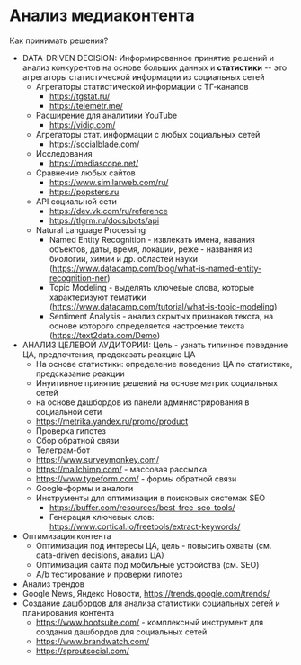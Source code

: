 # Анализ медиаконтента
Как принимать решения?
- DATA-DRIVEN DECISION: Информированное принятие решений и анализ конкурентов на основе больших данных и **статистики** -- это агрегаторы статистической информации из социальных сетей
  - Агрегаторы статистической информации с ТГ-каналов
    - https://tgstat.ru/
    - https://telemetr.me/
  - Расширение для аналитики YouTube
    - https://vidiq.com/ 
  - Агрегаторы стат. информации с любых социальных сетей
    - https://socialblade.com/
  - Исследования
    - https://mediascope.net/
  - Сравнение любых сайтов
    - https://www.similarweb.com/ru/
    - https://popsters.ru
  - API социальной сети
    - https://dev.vk.com/ru/reference
    - https://tlgrm.ru/docs/bots/api 
  - Natural Language Processing
    - Named Entity Recognition - извлекать имена, навания объектов, даты, время, локации, реже - названия из биологии, химии и др. областей науки (https://www.datacamp.com/blog/what-is-named-entity-recognition-ner)
    - Topic Modeling - выделять ключевые слова, которые характеризуют тематики (https://www.datacamp.com/tutorial/what-is-topic-modeling)
    - Sentiment Analysis - анализ скрытых признаков текста, на основе которого определяется настроение текста (https://text2data.com/Demo)
- АНАЛИЗ ЦЕЛЕВОЙ АУДИТОРИИ: Цель - узнать типичное поведение ЦА, предпочтения, предсказать реакцию ЦА
  -  На основе статистики: определение поведение ЦА по статистике, предсказание реакции
  -  Инуитивное принятие решений на основе метрик социальных сетей
    -  на основе дашбордов из панели администрирования в социальной сети
    -  https://metrika.yandex.ru/promo/product
  -  Проверка гипотез
  -  Сбор обратной связи
    - Телеграм-бот
    - https://www.surveymonkey.com/
    - https://mailchimp.com/ - массовая рассылка
    - https://www.typeform.com/ - формы обратной связи
    - Google-формы и аналоги
  - Инструменты для оптимизации в поисковых системах SEO
    - https://buffer.com/resources/best-free-seo-tools/
    - Генерация ключевых слов: https://www.cortical.io/freetools/extract-keywords/
- Оптимизация контента
  - Оптимизация под интересы ЦА, цель - повысить охваты (см. data-driven decisions, анализ ЦА)
  - Оптимизация сайта под мобильные устройства (см. SEO)
  - A/b тестирование и проверки гипотез
 - Анализ трендов
  - Google News, Яндекс Новости, https://trends.google.com/trends/
  - Создание дашбордов для анализа статистики социальных сетей и планирования контента
    - https://www.hootsuite.com/ - комплексный инструмент для создания дашбордов для социальных сетей
    - https://www.brandwatch.com/
    - https://sproutsocial.com/
